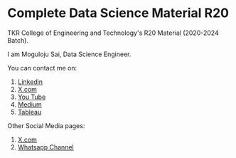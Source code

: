 # Complete Data Science Material R20
TKR College of Engineering and Technology's R20 Material (2020-2024 Batch).

I am Moguloju Sai, Data Science Engineer.

You can contact me on:
1. [Linkedin](https://www.linkedin.com/in/moguloju-sai-2b060b228)
2. [X.com](https://twitter.com/MogulojuSai2)
3. [You Tube](https://www.youtube.com/@Moguloju_Sai)
4. [Medium](https://medium.com/@saimoguloju2)
5. [Tableau](https://public.tableau.com/app/profile/moguloju.sai)

Other Social Media pages:
1. [X.com](https://twitter.com/SmartMachines1?t=mZg1j9Z_V8WWzvlkl4027Q&s=09)
2. [Whatsapp Channel](https://www.whatsapp.com/channel/0029Va9NAvs1SWstruaF3x41)

